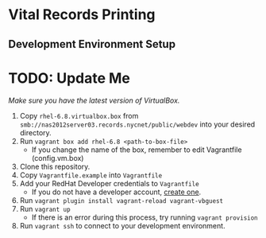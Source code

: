 # Vital Records Printing #
## Development Environment Setup ##
# TODO: Update Me #
*Make sure you have the latest version of VirtualBox.*

1. Copy `rhel-6.8.virtualbox.box` from `smb://nas2012server03.records.nycnet/public/webdev` into your desired directory.
2. Run `vagrant box add rhel-6.8 <path-to-box-file>`
    - If you change the name of the box, remember to edit Vagrantfile (config.vm.box)
3. Clone this repository.
4. Copy `Vagrantfile.example` into `Vagrantfile`
5. Add your RedHat Developer credentials to `Vagrantfile`
    - If you do not have a developer account, [create one](https://www.redhat.com/en/developers).
6. Run `vagrant plugin install vagrant-reload vagrant-vbguest`
7. Run `vagrant up`
    - If there is an error during this process, try running `vagrant provision`
8. Run `vagrant ssh` to connect to your development environment.